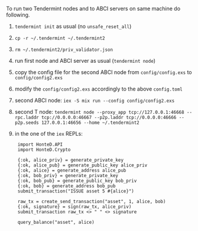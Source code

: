 To run two Tendermint nodes and to ABCI servers on same machine do following.

1. `tendermint init` as usual (no `unsafe_reset_all`)
2. `cp -r ~/.tendermint ~/.tendermint2`
3. `rm ~/.tendermint2/priv_validator.json`
1. run first node and ABCI server as usual (`tendermint node`)
5. copy the config file for the second ABCI node from `config/config.exs` to `config/config2.exs`
6. modify the `config/config2.exs` accordingly to the above `config.toml`
5. second ABCI node: `iex -S mix run --config config/config2.exs`
6. second T node: `tendermint node --proxy_app tcp://127.0.0.1:46668 --rpc.laddr tcp://0.0.0.0:46667 --p2p.laddr tcp://0.0.0.0:46666 --p2p.seeds 127.0.0.1:46656 --home ~/.tendermint2`
7. in the one of the `iex` REPLs:

        import HonteD.API
        import HonteD.Crypto
    
        {:ok, alice_priv} = generate_private_key
        {:ok, alice_pub} = generate_public_key alice_priv
        {:ok, alice} = generate_address alice_pub
        {:ok, bob_priv} = generate_private_key
        {:ok, bob_pub} = generate_public_key bob_priv
        {:ok, bob} = generate_address bob_pub
        submit_transaction("ISSUE asset 5 #{alice}")
        
        raw_tx = create_send_transaction("asset", 1, alice, bob)
        {:ok, signature} = sign(raw_tx, alice_priv)
        submit_transaction raw_tx <> " " <> signature
        
        query_balance("asset", alice)
